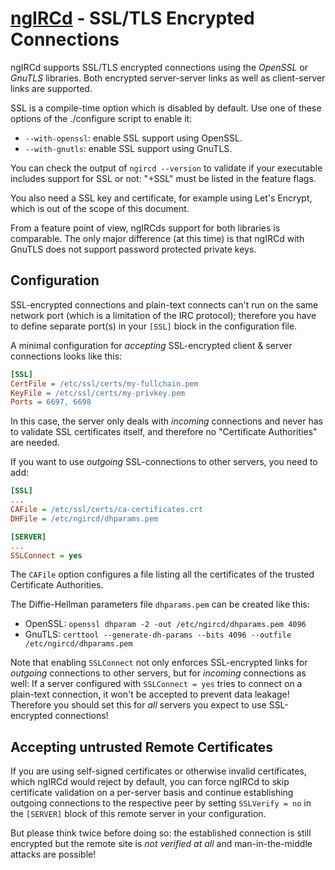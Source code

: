 # [ngIRCd](https://ngircd.barton.de) - SSL/TLS Encrypted Connections

ngIRCd supports SSL/TLS encrypted connections using the *OpenSSL* or *GnuTLS*
libraries. Both encrypted server-server links as well as client-server links
are supported.

SSL is a compile-time option which is disabled by default. Use one of these
options of the ./configure script to enable it:

- `--with-openssl`: enable SSL support using OpenSSL.
- `--with-gnutls`: enable SSL support using GnuTLS.

You can check the output of `ngircd --version` to validate if your executable
includes support for SSL or not: "+SSL" must be listed in the feature flags.

You also need a SSL key and certificate, for example using Let's Encrypt, which
is out of the scope of this document.

From a feature point of view, ngIRCds support for both libraries is
comparable. The only major difference (at this time) is that ngIRCd with GnuTLS
does not support password protected private keys.

## Configuration

SSL-encrypted connections and plain-text connects can't run on the same network
port (which is a limitation of the IRC protocol); therefore you have to define
separate port(s) in your `[SSL]` block in the configuration file.

A minimal configuration for *accepting* SSL-encrypted client & server
connections looks like this:

``` ini
[SSL]
CertFile = /etc/ssl/certs/my-fullchain.pem
KeyFile = /etc/ssl/certs/my-privkey.pem
Ports = 6697, 6698
```

In this case, the server only deals with *incoming* connections and never has to
validate SSL certificates itself, and therefore no "Certificate Authorities" are
needed.

If you want to use *outgoing* SSL-connections to other servers, you need to add:

``` ini
[SSL]
...
CAFile = /etc/ssl/certs/ca-certificates.crt
DHFile = /etc/ngircd/dhparams.pem

[SERVER]
...
SSLConnect = yes
```

The `CAFile` option configures a file listing all the certificates of the
trusted Certificate Authorities.

The Diffie-Hellman parameters file `dhparams.pem` can be created like this:

- OpenSSL: `openssl dhparam -2 -out /etc/ngircd/dhparams.pem 4096`
- GnuTLS: `certtool --generate-dh-params --bits 4096 --outfile /etc/ngircd/dhparams.pem`

Note that enabling `SSLConnect` not only enforces SSL-encrypted links for
*outgoing* connections to other servers, but for *incoming* connections as well:
If a server configured with `SSLConnect = yes` tries to connect on a plain-text
connection, it won't be accepted to prevent data leakage! Therefore you should
set this for *all* servers you expect to use SSL-encrypted connections!

## Accepting untrusted Remote Certificates

If you are using self-signed certificates or otherwise invalid certificates,
which ngIRCd would reject by default, you can force ngIRCd to skip certificate
validation on a per-server basis and continue establishing outgoing connections
to the respective peer by setting `SSLVerify = no` in the `[SERVER]` block of
this remote server in your configuration.

But please think twice before doing so: the established connection is still
encrypted but the remote site is *not verified at all* and man-in-the-middle
attacks are possible!
